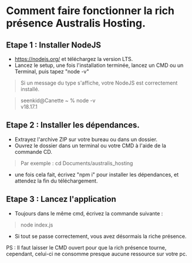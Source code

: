 # Comment faire fonctionner la rich présence Australis Hosting.

## Etape 1 : Installer NodeJS
- https://nodejs.org/ et téléchargez la version LTS.
- Lancez le setup, une fois l'installation terminée, lancez un CMD ou un Terminal, puis tapez "node -v"
> Si un message du type s'affiche, votre NodeJS est correctement installé.

>seenkid@Canette ~ % node -v <br/>
v18.17.1

## Etape 2 : Installer les dépendances.
- Extrayez l'archive ZIP sur votre bureau ou dans un dossier.
- Ouvrez le dossier dans un terminal ou votre CMD à l'aide de la commande CD.

> Par exemple : cd Documents/australis_hosting

- une fois cela fait, écrivez "npm i" pour installer les dépendances, et attendez la fin du téléchargement.

## Etape 3 : Lancez l'application
- Toujours dans le même cmd, écrivez la commande suivante : 
> node index.js
- Si tout se passe correctement, vous avez désormais la riche présence.

PS : Il faut laisser le CMD ouvert pour que la rich présence tourne, cependant, celui-ci ne consomme presque aucune ressource sur votre pc.
